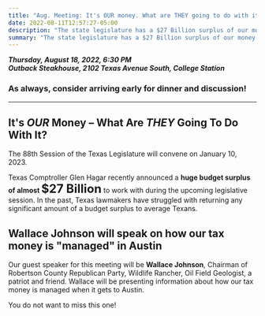```yaml
---
title: "Aug. Meeting: It's OUR money. What are THEY going to do with it?"
date: 2022-08-11T12:57:27-05:00
description: "The state legislature has a $27 Billion surplus of our money. In the past, they've not done well giving much back"
summary: "The state legislature has a $27 Billion surplus of our money. In the past, they've not done wellgiving much back"
---
```


**_Thursday, August 18, 2022, 6:30 PM_**  
**_<strong><span class="hilite">Outback Steakhouse</span></strong>, 2102 Texas Avenue South, College Station_**

### As always, consider arriving early for dinner and discussion!

---

## It's *OUR* Money – What Are *THEY* Going To Do With It?  

The 88th Session of the Texas Legislature will convene on January 10, 2023.  

Texas Comptroller Glen Hagar recently announced a <strong><span class="hilite">huge budget surplus of almost <span style="font-size: 24px;">$27 Billion</span></span></strong> to work with during the upcoming legislative session. In the past, Texas lawmakers have struggled with returning any significant amount of a budget surplus to average Texans.  

## Wallace Johnson will speak on how our tax money is "managed" in Austin

Our guest speaker for this meeting will be <strong><span class="hilite">Wallace Johnson</span></strong>, Chairman of Robertson County Republican Party, Wildlife Rancher, Oil Field Geologist, a patriot and friend. 
Wallace will be presenting information about how our tax money is managed when it gets to Austin.  

You do not want to miss this one!